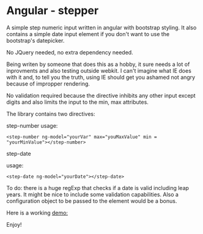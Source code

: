 Angular - stepper
=================

A simple step numeric input written in angular with bootstrap styling. It also contains a simple date input element 
if you don't want to use the bootstrap's datepicker.

No JQuery needed, no extra dependency needed.

Being writen by someone that does this as a hobby, it sure needs a lot of inprovments and also testing outside webkit.
I can't imagine what IE does with it and, to tell you the truth, using IE should get you ashamed not angry because 
of impropper rendering.

No validation required because the directive inhibits any other input except digits and also limits the input to the min, max attributes.

The library contains two directives:

step-number
usage: 

    <step-number ng-model="yourVar" max="youMaxValue" min = "yourMinValue"></step-number>

step-date

usage: 

    <step-date ng-model="yourDate"></step-date>

To do: there is a huge regExp that checks if a date is valid including leap years. It might be nice to include some validation capabilities. Also a configuration object to be passed to the element would be a bonus.

Here is a working [demo:](http:\\www.stepper.blinduben.ro)

Enjoy!
